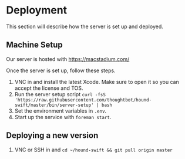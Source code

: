 # Deployment

This section will describe how the server is set up and deployed.

## Machine Setup

Our server is hosted with https://macstadium.com/

Once the server is set up, follow these steps.

1. VNC in and install the latest Xcode. 
   Make sure to open it so you can accept the license and TOS.
2. Run the server setup script
   `curl -fsS 'https://raw.githubusercontent.com/thoughtbot/hound-swift/master/bin/server-setup' | bash`
3. Set the environment variables in `.env`.
4. Start up the service with `foreman start`.

## Deploying a new version

1. VNC or SSH in and `cd ~/hound-swift && git pull origin master`
